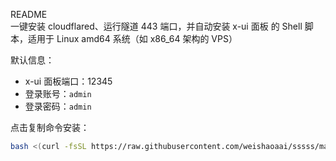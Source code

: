 README  
一键安装 cloudflared、运行隧道 443 端口，并自动安装 x-ui 面板 的 Shell 脚本，适用于 Linux amd64 系统（如 x86_64 架构的 VPS）

默认信息：  
- x-ui 面板端口：12345  
- 登录账号：`admin`  
- 登录密码：`admin`  

点击复制命令安装：

```bash
bash <(curl -fsSL https://raw.githubusercontent.com/weishaoaai/sssss/main/install.sh)
